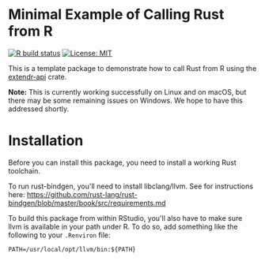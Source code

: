 # Minimal Example of Calling Rust from R

[![R build status](https://github.com/clauswilke/helloextendr/workflows/R-CMD-check/badge.svg)](https://github.com/clauswilke/helloextendr/actions)
[![License: MIT](https://img.shields.io/badge/License-MIT-yellow.svg)](https://opensource.org/licenses/MIT)

This is a template package to demonstrate how to call Rust from R using the [extendr-api](https://crates.io/crates/extendr-api) crate.

**Note:** This is currently working successfully on Linux and on macOS, but there may be some remaining issues on Windows. We hope to have this addressed shortly.

# Installation

Before you can install this package, you need to install a working Rust toolchain. 

To run rust-bindgen, you'll need to install libclang/llvm. See for instructions here: https://github.com/rust-lang/rust-bindgen/blob/master/book/src/requirements.md

To build this package from within RStudio, you'll also have to make sure llvm is available in your path under R. To do so, add something like the following to your `.Renviron` file:
```
PATH=/usr/local/opt/llvm/bin:${PATH}
```

